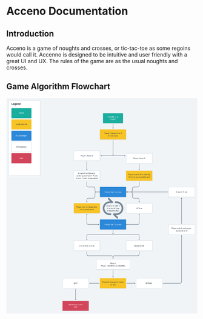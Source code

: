 # Acceno Documentation

## Introduction
Acceno is a game of noughts and crosses, or tic-tac-toe as some regoins would call it. Accenno is designed to be intuitive and user friendly with a great UI and UX. The rules of the game are as the usual noughts and crosses.

## Game Algorithm Flowchart

![Flowchart](/predev_docs/accenno-algorithm-flow.png)
